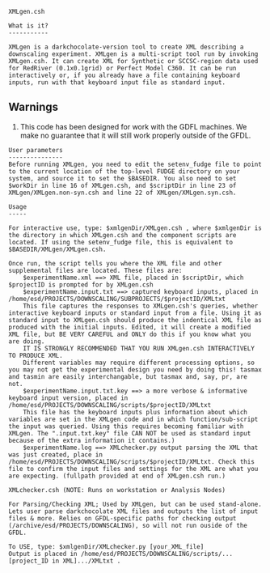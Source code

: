     XMLgen.csh

    What is it?
    -----------

    XMLgen is a darkchocolate-version tool to create XML describing a downscaling experiment. XMLgen is a multi-script tool run by invoking XMLgen.csh. It can create XML for Synthetic or SCCSC-region data used for RedRiver (0.1x0.1grid) or Perfect Model C360. It can be run interactively or, if you already have a file containing keyboard inputs, run with that keyboard input file as standard input.

  Warnings
  --------

  1. This code has been designed for work with the GDFL machines. We make no guarantee that it 
  will still work properly outside of the GFDL. 

    User parameters
    ---------------
    Before running XMLgen, you need to edit the setenv_fudge file to point to the current location of the top-level FUDGE directory on your system, and source it to set the $BASEDIR. You also need to set $workDir in line 16 of XMLgen.csh, and $scriptDir in line 23 of XMLgen/XMLgen.non-syn.csh and line 22 of XMLgen/XMLgen.syn.csh.

    Usage
    -----

    For interactive use, type: $xmlgenDir/XMLgen.csh , where $xmlgenDir is the directory in which XMLgen.csh and the component scripts are located. If using the setenv_fudge file, this is equivalent to $BASEDIR/XMLgen/XMLgen.csh. 

    Once run, the script tells you where the XML file and other supplemental files are located. These files are:
        $experimentName.xml ==> XML file, placed in $scriptDir, which $projectID is prompted for by XMLgen.csh
        $experimentName.input.txt ==> captured keyboard inputs, placed in /home/esd/PROJECTS/DOWNSCALING/SUBPROJECTS/$projectID/XMLtxt
        This file captures the responses to XMLgen.csh's queries, whether interactive keyboard inputs or standard input from a file. Using it as standard input to XMLgen.csh should produce the indentical XML file as produced with the initial inputs. Edited, it will create a modified XML file, but BE VERY CAREFUL and ONLY do this if you know what you are doing.
        IT IS STRONGLY RECOMMENDED THAT YOU RUN XMLgen.csh INTERACTIVELY TO PRODUCE XML.
        Different variables may require different processing options, so you may not get the experimental design you need by doing this! tasmax and tasmin are easily interchangable, but tasmax and, say, pr, are not.
        $experimentName.input.txt.key ==> a more verbose & informative keyboard input version, placed in /home/esd/PROJECTS/DOWNSCALING/scripts/$projectID/XMLtxt
        This file has the keyboard inputs plus information about which variables are set in the XMLgen code and in which function/sub-script the input was queried. Using this requires becoming familiar with XMLgen. The ".input.txt.key" file CAN NOT be used as standard input because of the extra information it contains.)
        $experimentName.log ==> XMLchecker.py output parsing the XML that was just created, place in /home/esd/PROJECTS/DOWNSCALING/scripts/$projectID/XMLtxt. Check this file to confirm the input files and settings for the XML are what you are expecting. (fullpath provided at end of XMLgen.csh run.)

    XMLchecker.csh (NOTE: Runs on workstation or Analysis Nodes)

    For Parsing/Checking XML; Used by XMLgen, but can be used stand-alone. Lets user parse darkchocolate XML files and outputs the list of input files & more. Relies on GFDL-specific paths for checking output (/archive/esd/PROJECTS/DOWNSCALING), so will not run ouside of the GFDL.

    To USE, type: $xmlgenDir/XMLchecker.py [your_XML_file]
    Output is placed in /home/esd/PROJECTS/DOWNSCALING/scripts/...[project_ID in XML].../XMLtxt .

